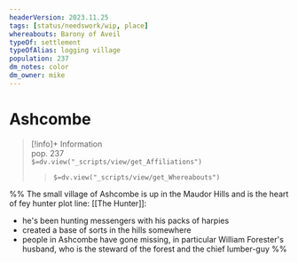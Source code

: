 ```yaml
---
headerVersion: 2023.11.25
tags: [status/needswork/wip, place]
whereabouts: Barony of Aveil
typeOf: settlement
typeOfAlias: logging village
population: 237
dm_notes: color
dm_owner: mike
---
```

# Ashcombe
>[!info]+ Information  
> pop. 237  
> `$=dv.view("_scripts/view/get_Affiliations")`  
>> `$=dv.view("_scripts/view/get_Whereabouts")`

%% 
The small village of Ashcombe is up in the Maudor Hills and is the heart of fey hunter plot line:
[[The Hunter]]:
* he's been hunting messengers with his packs of harpies
* created a base of sorts in the hills somewhere
* people in Ashcombe have gone missing, in particular William Forester's husband, who is the steward of the forest and the chief lumber-guy
%%